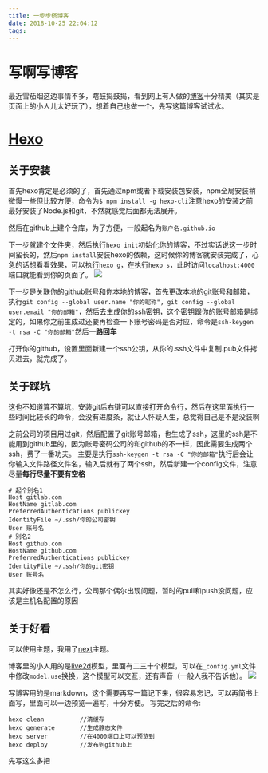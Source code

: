 ```yaml
---
title: 一步步搭博客
date: 2018-10-25 22:04:12
tags:
---
```


# 写啊写博客
最近雪茄烟这边事情不多，瞎鼓捣鼓捣，看到网上有人做的[博客](https://www.cnblogs.com/yyhh/p/5140852.html#4092793)十分精美（其实是页面上的小人儿太好玩了），想着自己也做一个，先写这篇博客试试水。

# [Hexo](https://hexo.io/zh-cn/docs/)
## 关于安装
首先hexo肯定是必须的了，首先通过npm或者下载安装包安装，npm全局安装稍微慢一些但比较方便，命令为`$ npm install -g hexo-cli`注意hexo的安装之前最好安装了Node.js和git，不然就感觉后面都无法展开。

然后在github上建个仓库，为了方便，一般起名为`账户名.github.io`

下一步就建个文件夹，然后执行`hexo init`初始化你的博客，不过实话说这一步时间蛮长的，然后`npm install`安装hexo的依赖，这时候你的博客就安装完成了，心急的话想看看效果，可以执行`hexo g`，在执行`hexo s`，此时访问`localhost:4000`端口就能看到你的页面了。
![](/public/images/helloworld.png)

下一步是关联你的github账号和你本地的博客，首先更改本地的git账号和邮箱，执行`git config --global user.name "你的昵称"`，`git config --global user.email "你的邮箱"`，然后去生成你的ssh密钥，这个密钥跟你的账号邮箱是绑定的，如果你之前生成过还要再检查一下账号密码是否对应，命令是`ssh-keygen -t rsa -C "你的邮箱"`然后**一路回车**

打开你的github，设置里面新建一个ssh公钥，从你的.ssh文件中复制.pub文件拷贝进去，就完成了。
## 关于踩坑
这也不知道算不算坑，安装git后右键可以直接打开命令行，然后在这里面执行一些时间比较长的命令，会没有进度条，就让人怀疑人生，总觉得自己是不是没装啊

之前公司的项目用过git，然后配置了git账号邮箱，也生成了ssh，这里的ssh是不能用到github里的，因为账号密码公司的和github的不一样，因此需要生成两个ssh，费了一番功夫。
主要是执行`ssh-keygen -t rsa -C "你的邮箱"`执行后会让你输入文件路径文件名，输入后就有了两个ssh，然后新建一个config文件，注意尽量**每行尽量不要有空格**
```
# 起个别名1
Host gitlab.com
HostName gitlab.com
PreferredAuthentications publickey
IdentityFile ~/.ssh/你的公司密钥
User 账号名
# 别名2
Host github.com
HostName github.com
PreferredAuthentications publickey
IdentityFile ~/.ssh/你的git密钥
User 账号名
```
其实好像还是不怎么行，公司那个偶尔出现问题，暂时的pull和push没问题，应该是主机名配置的原因
## 关于好看
可以使用主题，我用了[next](https://hexo.io/zh-cn/)主题。

博客里的小人用的是[live2d](https://github.com/EYHN/hexo-helper-live2d/blob/HEAD/README.zh-CN.md)模型，里面有二三十个模型，可以在`_config.yml`文件中修改`model.use`换换，这个模型可以交互，还有声音（一般人我不告诉他）。
![](/public/images/myblog.png)

写博客用的是markdown，这个需要再写一篇记下来，很容易忘记，可以再简书上面写，里面可以一边预览一遍写，十分方便。
写完之后的命令:
```
hexo clean          //清缓存
hexo generate       //生成静态文件
hexo server         //在4000端口上可以预览到
hexo deploy         //发布到github上
```
先写这么多把